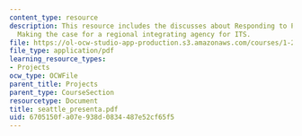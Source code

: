 ```yaml
---
content_type: resource
description: This resource includes the discusses about Responding to PSRC RFP, and
  Making the case for a regional integrating agency for ITS.
file: https://ol-ocw-studio-app-production.s3.amazonaws.com/courses/1-212j-an-introduction-to-intelligent-transportation-systems-spring-2005/6705150fa07e938d0834487e52cf65f5_seattle_presenta.pdf
file_type: application/pdf
learning_resource_types:
- Projects
ocw_type: OCWFile
parent_title: Projects
parent_type: CourseSection
resourcetype: Document
title: seattle_presenta.pdf
uid: 6705150f-a07e-938d-0834-487e52cf65f5
---
```

